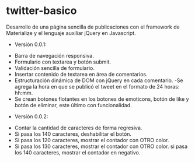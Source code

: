 ﻿# twitter-basico
Desarrollo de una página sencilla de publicaciones con el framework de Materialize y el lenguaje auxiliar jQuery en Javascript.

* Versión 0.0.1:
- Barra de navegación responsiva.
- Formulario con textarea y botón submit.
- Validación sencilla de formulario.
- Insertar contenido de textarea en área de comentarios.
- Estructuración dinámica de DOM con jQuery en cada comentario.
-Se agrega la hora en que se publicó el tweet en el formato de 24 horas: hh:mm.
- Se crean botones flotantes en los botones de emoticons, botón de like y botón de eliminar, este último con funcionalidad.

* Versión 0.0.2:
- Contar la cantidad de caracteres de forma regresiva.
- Si pasa los 140 caracteres, deshabilitar el botón.
- Si pasa los 120 caracteres, mostrar el contador con OTRO color.
- Si pasa los 130 caracteres, mostrar el contador con OTRO color.
si pasa los 140 caracteres, mostrar el contador en negativo.
